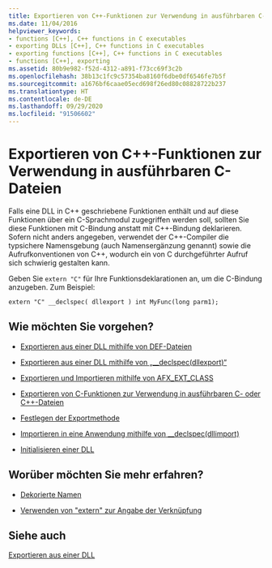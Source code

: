 ```yaml
---
title: Exportieren von C++-Funktionen zur Verwendung in ausführbaren C-Dateien
ms.date: 11/04/2016
helpviewer_keywords:
- functions [C++], C++ functions in C executables
- exporting DLLs [C++], C++ functions in C executables
- exporting functions [C++], C++ functions in C executables
- functions [C++], exporting
ms.assetid: 80b9e982-f52d-4312-a891-f73cc69f3c2b
ms.openlocfilehash: 38b13c1fc9c57354ba8160f6dbe0df6546fe7b5f
ms.sourcegitcommit: a1676bf6caae05ecd698f26ed80c08828722b237
ms.translationtype: HT
ms.contentlocale: de-DE
ms.lasthandoff: 09/29/2020
ms.locfileid: "91506602"
---
```

# <a name="exporting-c-functions-for-use-in-c-language-executables"></a>Exportieren von C++-Funktionen zur Verwendung in ausführbaren C-Dateien

Falls eine DLL in C++ geschriebene Funktionen enthält und auf diese Funktionen über ein C-Sprachmodul zugegriffen werden soll, sollten Sie diese Funktionen mit C-Bindung anstatt mit C++-Bindung deklarieren. Sofern nicht anders angegeben, verwendet der C++-Compiler die typsichere Namensgebung (auch Namensergänzung genannt) sowie die Aufrufkonventionen von C++, wodurch ein von C durchgeführter Aufruf sich schwierig gestalten kann.

Geben Sie `extern "C"` für Ihre Funktionsdeklarationen an, um die C-Bindung anzugeben. Zum Beispiel:

```
extern "C" __declspec( dllexport ) int MyFunc(long parm1);
```

## <a name="what-do-you-want-to-do"></a>Wie möchten Sie vorgehen?

- [Exportieren aus einer DLL mithilfe von DEF-Dateien](exporting-from-a-dll-using-def-files.md)

- [Exportieren aus einer DLL mithilfe von „__declspec(dllexport)“](exporting-from-a-dll-using-declspec-dllexport.md)

- [Exportieren und Importieren mithilfe von AFX_EXT_CLASS](exporting-and-importing-using-afx-ext-class.md)

- [Exportieren von C-Funktionen zur Verwendung in ausführbaren C- oder C++-Dateien](exporting-c-functions-for-use-in-c-or-cpp-language-executables.md)

- [Festlegen der Exportmethode](determining-which-exporting-method-to-use.md)

- [Importieren in eine Anwendung mithilfe von __declspec(dllimport)](importing-into-an-application-using-declspec-dllimport.md)

- [Initialisieren einer DLL](run-time-library-behavior.md#initializing-a-dll)

## <a name="what-do-you-want-to-know-more-about"></a>Worüber möchten Sie mehr erfahren?

- [Dekorierte Namen](reference/decorated-names.md)

- [Verwenden von "extern" zur Angabe der Verknüpfung](../cpp/extern-cpp.md)

## <a name="see-also"></a>Siehe auch

[Exportieren aus einer DLL](exporting-from-a-dll.md)
